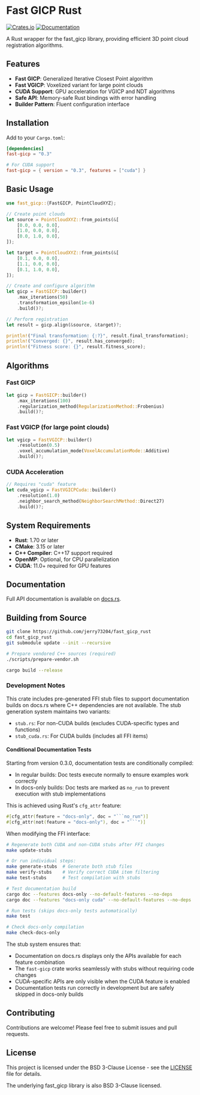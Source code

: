 # Fast GICP Rust

[![Crates.io](https://img.shields.io/crates/v/fast-gicp.svg)](https://crates.io/crates/fast-gicp)
[![Documentation](https://docs.rs/fast-gicp/badge.svg)](https://docs.rs/fast-gicp)

A Rust wrapper for the fast_gicp library, providing efficient 3D point cloud registration algorithms.

## Features

- **Fast GICP**: Generalized Iterative Closest Point algorithm
- **Fast VGICP**: Voxelized variant for large point clouds
- **CUDA Support**: GPU acceleration for VGICP and NDT algorithms
- **Safe API**: Memory-safe Rust bindings with error handling
- **Builder Pattern**: Fluent configuration interface

## Installation

Add to your `Cargo.toml`:

```toml
[dependencies]
fast-gicp = "0.3"

# For CUDA support
fast-gicp = { version = "0.3", features = ["cuda"] }
```

## Basic Usage

```rust
use fast_gicp::{FastGICP, PointCloudXYZ};

// Create point clouds
let source = PointCloudXYZ::from_points(&[
    [0.0, 0.0, 0.0],
    [1.0, 0.0, 0.0],
    [0.0, 1.0, 0.0],
]);

let target = PointCloudXYZ::from_points(&[
    [0.1, 0.0, 0.0],
    [1.1, 0.0, 0.0],
    [0.1, 1.0, 0.0],
]);

// Create and configure algorithm
let gicp = FastGICP::builder()
    .max_iterations(50)
    .transformation_epsilon(1e-6)
    .build()?;

// Perform registration
let result = gicp.align(&source, &target)?;

println!("Final transformation: {:?}", result.final_transformation);
println!("Converged: {}", result.has_converged);
println!("Fitness score: {}", result.fitness_score);
```

## Algorithms

### Fast GICP
```rust
let gicp = FastGICP::builder()
    .max_iterations(100)
    .regularization_method(RegularizationMethod::Frobenius)
    .build()?;
```

### Fast VGICP (for large point clouds)
```rust
let vgicp = FastVGICP::builder()
    .resolution(0.5)
    .voxel_accumulation_mode(VoxelAccumulationMode::Additive)
    .build()?;
```

### CUDA Acceleration
```rust
// Requires "cuda" feature
let cuda_vgicp = FastVGICPCuda::builder()
    .resolution(1.0)
    .neighbor_search_method(NeighborSearchMethod::Direct27)
    .build()?;
```

## System Requirements

- **Rust**: 1.70 or later
- **CMake**: 3.15 or later
- **C++ Compiler**: C++17 support required
- **OpenMP**: Optional, for CPU parallelization
- **CUDA**: 11.0+ required for GPU features

## Documentation

Full API documentation is available on [docs.rs](https://docs.rs/fast-gicp).

## Building from Source

```bash
git clone https://github.com/jerry73204/fast_gicp_rust
cd fast_gicp_rust
git submodule update --init --recursive

# Prepare vendored C++ sources (required)
./scripts/prepare-vendor.sh

cargo build --release
```

### Development Notes

This crate includes pre-generated FFI stub files to support documentation builds on docs.rs where C++ dependencies are not available. The stub generation system maintains two variants:
- `stub.rs`: For non-CUDA builds (excludes CUDA-specific types and functions)
- `stub_cuda.rs`: For CUDA builds (includes all FFI items)

#### Conditional Documentation Tests

Starting from version 0.3.0, documentation tests are conditionally compiled:
- In regular builds: Doc tests execute normally to ensure examples work correctly
- In docs-only builds: Doc tests are marked as `no_run` to prevent execution with stub implementations

This is achieved using Rust's `cfg_attr` feature:
```rust
#[cfg_attr(feature = "docs-only", doc = "```no_run")]
#[cfg_attr(not(feature = "docs-only"), doc = "```")]
```

When modifying the FFI interface:

```bash
# Regenerate both CUDA and non-CUDA stubs after FFI changes
make update-stubs

# Or run individual steps:
make generate-stubs  # Generate both stub files
make verify-stubs    # Verify correct CUDA item filtering
make test-stubs      # Test compilation with stubs

# Test documentation build
cargo doc --features docs-only --no-default-features --no-deps
cargo doc --features "docs-only cuda" --no-default-features --no-deps

# Run tests (skips docs-only tests automatically)
make test

# Check docs-only compilation
make check-docs-only
```

The stub system ensures that:
- Documentation on docs.rs displays only the APIs available for each feature combination
- The `fast-gicp` crate works seamlessly with stubs without requiring code changes
- CUDA-specific APIs are only visible when the CUDA feature is enabled
- Documentation tests run correctly in development but are safely skipped in docs-only builds

## Contributing

Contributions are welcome! Please feel free to submit issues and pull requests.

## License

This project is licensed under the BSD 3-Clause License - see the [LICENSE](LICENSE) file for details.

The underlying fast_gicp library is also BSD 3-Clause licensed.
